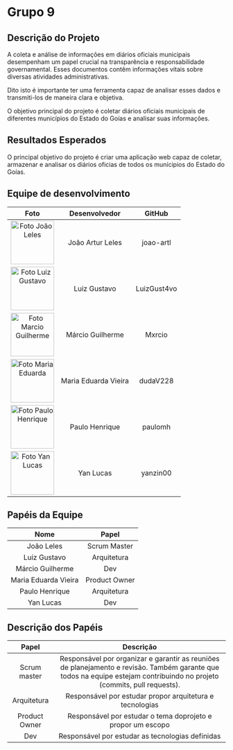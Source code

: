 # Grupo 9

## Descrição do Projeto

A coleta e análise de informações em diários oficiais municipais desempenham um papel crucial na transparência e responsabilidade governamental. Esses documentos contêm informações vitais sobre diversas atividades administrativas.

Dito isto é importante ter uma ferramenta capaz de analisar esses dados e transmiti-los de maneira clara e objetiva.

O objetivo principal do projeto é coletar diários oficiais municipais de diferentes municípios do Estado do Goías e analisar suas informações.

## Resultados Esperados

O principal objetivo do projeto é criar uma aplicação web capaz de coletar, armazenar e analisar os diários oficias de todos os munícipios do Estado do Goías.

## Equipe de desenvolvimento

|               Foto            |       Desenvolvedor      |        GitHub       |
|:-----------------------------:|:------------------------:|:-------------------:|
| <img src="https://avatars.githubusercontent.com/u/124414056?v=4" width="100px;" alt="Foto João Leles"/><br>   | João Artur Leles | joao-artl |
|  <img src="https://avatars.githubusercontent.com/u/62315709?s=64&v=4" width="100px;" alt="Foto Luiz Gustavo"/><br>  | Luiz Gustavo | LuizGust4vo |
|  <img src="https://avatars.githubusercontent.com/u/82161026?s=64&v=4" width="100px;" alt="Foto Marcio Guilherme"/><br>  |  Márcio Guilherme  | Mxrcio |
|  <img src="https://avatars.githubusercontent.com/u/110543736?s=64&v=4" width="100px;" alt="Foto Maria Eduarda"/><br>  |  Maria Eduarda Vieira  |dudaV228  |
|  <img src="https://avatars.githubusercontent.com/u/129633592?s=64&v=4" width="100px;" alt="Foto Paulo Henrique"/><br>  |  Paulo Henrique  |paulomh||
|  <img src="https://avatars.githubusercontent.com/u/118907920?s=64&v=4" width="100px;" alt="Foto Yan Lucas"/><br>  |  Yan Lucas  |yanzin00|

## Papéis da Equipe

|            Nome            |       Papel       |
| :------------------------: | :---------------: |
|        João Leles        |  Scrum Master  |
| Luiz Gustavo  |   Arquitetura   |
| Márcio Guilherme | Dev |
|     Maria Eduarda Vieira      | Product Owner |
|       Paulo Henrique     |  Arquitetura |
|     Yan Lucas     |  Dev  |

## Descrição dos Papéis

|   Papel       |             Descrição                              |
| :---------------: | :------------------------------------------------------------------: |
|   Scrum master   | Responsável por organizar e garantir as reuniões de planejamento e revisão. Também garante que todos na equipe estejam contribuindo no projeto (commits, pull requests).|
|  Arquitetura  |   Responsável por estudar propor arquitetura e tecnologias          |
|  Product Owner  |  Responsável por estudar o tema doprojeto e propor um escopo        |
|  Dev  |  Responsável por estudar as tecnologias definidas   |